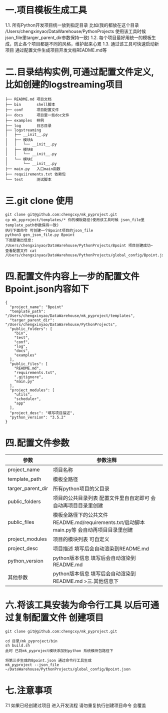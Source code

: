 # 一.项目模板生成工具
1.1. 所有Python开发项目统一放到指定目录 比如(我的都放在这个目录 /Users/chengxinyao/DataWarehouse/PythonProjects 使用该工具时候 json_file里targer_parent_dir参数保持一致)
1.2. 每个项目最好用统一的模板生成，防止各个项目都是不同的风格，维护起来心累
1.3. 通过该工具可快速启动新项目 通过配置文件生成项目开发文档README.md等

# 二.目录结构实例,可通过配置文件定义,比如创建的logstreaming项目

```
├── README.md 项目文档
├── bin       shell脚本
├── conf      项目配置文件
├── docs      项目里一些doc文件
├── examples  样例
├── log       日志目录
├── logstreaming
│   ├── __init__.py
│   ├── 模块A
│   │   └── __init__.py
│   ├── 模块B
│   │   └── __init__.py
│   └── 模块C
│       └── __init__.py
├── main.py   入口main函数
├── requiirements.txt 依赖包
└── test      测试脚本
```

# 三.git clone 使用

```
git clone git@github.com:chengcxy/mk_pyproject.git
cp mk_pyproject/templates/* 你的模板路径(使用该工具时候 json_file里template_path参数保持一致)
执行下面命令 可创建一个Bpoint项目的json_file
python3 gen_json_file.py Bpoint
下面是输出信息:
/Users/chengxinyao/DataWarehouse/PythonProjects/Bpoint 项目创建成功~
查看配置文件 cat /Users/chengxinyao/DataWarehouse/PythonProjects/global_config/Bpoint.json
```

# 四.配置文件内容上一步的配置文件Bpoint.json内容如下

```
{
  "project_name": "Bpoint"
  "template_path": "/Users/chengxinyao/DataWarehouse/mk_pyproject/templates",
  "targer_parent_dir": "/Users/chengxinyao/DataWarehouse/PythonProjects",
  "public_folders": [
    "bin",
    "test",
    "conf",
    "log",
    "docs",
    "examples"
  ],
  "public_files": [
    "README.md",
    "requirements.txt",
    ".gitignore",
    "main.py"
  ],
  "project_modules": [
    "utils",
    "scheduler",
    "app"
  ],
  "project_desc": "填写项目描述",
  "python_version": "3.5.2"
}
```
# 四.配置文件参数

|参数|参数注释
|---|---
|project_name|项目名称
|template_path|模板全路径
|targer_parent_dir|所有python项目的父目录
|public_folders|项目的公共目录列表 配置文件里自自定即可 会自动再项目目录里创建
|public_files|模板全路径下的公共文件 README.md/requirements.txt/启动脚本main.py等 会自动再项目目录里创建
|project_modules|项目的模块列表 可自定义
|project_desc|项目描述 填写后会自动渲染到README.md
|python_version|python版本信息 填写后会自动渲染到README.md
|其他参数|python版本信息 填写后会自动渲染到README.md >三.其他信息下

# 六.将该工具安装为命令行工具 以后可通过复制配置文件 创建项目

```
git clone git@github.com:chengcxy/mk_pyproject.git

cd 目录/mk_pyproject/bin
sh build.sh
此时 已将mk_pyproject模块添加到python 系统模块包路径下

将第三步生成的Bpoint.json 通过命令行工具生成
mk_pyproject --json_file ~/DataWarehouse/PythonProjects/global_config/Bpoint.json
```

# 七.注意事项

7.1 如果已经创建过项目 进入开发流程 请勿重复执行创建项目命令 会覆盖
